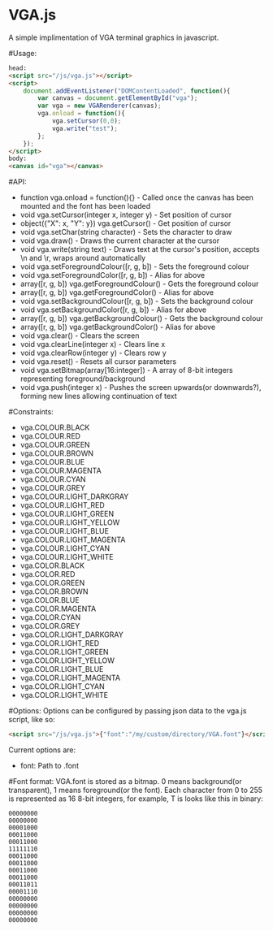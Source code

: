 # VGA.js
A simple implimentation of VGA terminal graphics in javascript.

#Usage:
```html
head:
<script src="/js/vga.js"></script>
<script>
    document.addEventListener("DOMContentLoaded", function(){
        var canvas = document.getElementById("vga");
        var vga = new VGARenderer(canvas);
        vga.onload = function(){
            vga.setCursor(0,0);
            vga.write("test");
        };
    });
</script>
body:
<canvas id="vga"></canvas>
```
#API:
* function vga.onload = function(){} - Called once the canvas has been mounted and the font has been loaded
* void vga.setCursor(integer x, integer y) - Set position of cursor
* object({"X": x, "Y": y}) vga.getCursor() - Get position of cursor
* void vga.setChar(string character) - Sets the character to draw
* void vga.draw() - Draws the current character at the cursor
* void vga.write(string text) - Draws text at the cursor's position, accepts \n and \r, wraps around automatically
* void vga.setForegroundColour([r, g, b]) - Sets the foreground colour
* void vga.setForegroundColor([r, g, b]) - Alias for above
* array([r, g, b]) vga.getForegroundColour() - Gets the foreground colour
* array([r, g, b]) vga.getForegroundColor() - Alias for above
* void vga.setBackgroundColour([r, g, b]) - Sets the background colour
* void vga.setBackgroundColor([r, g, b]) - Alias for above
* array([r, g, b]) vga.getBackgroundColour() - Gets the background colour
* array([r, g, b]) vga.getBackgroundColor() - Alias for above
* void vga.clear() - Clears the screen
* void vga.clearLine(integer x) - Clears line x
* void vga.clearRow(integer y) - Clears row y
* void vga.reset() - Resets all cursor parameters
* void vga.setBitmap(array[16:integer]) - A array of 8-bit integers representing foreground/background
* void vga.push(integer x) - Pushes the screen upwards(or downwards?), forming new lines allowing continuation of text

#Constraints:
* vga.COLOUR.BLACK
* vga.COLOUR.RED
* vga.COLOUR.GREEN
* vga.COLOUR.BROWN
* vga.COLOUR.BLUE
* vga.COLOUR.MAGENTA
* vga.COLOUR.CYAN
* vga.COLOUR.GREY
* vga.COLOUR.LIGHT_DARKGRAY
* vga.COLOUR.LIGHT_RED
* vga.COLOUR.LIGHT_GREEN
* vga.COLOUR.LIGHT_YELLOW
* vga.COLOUR.LIGHT_BLUE
* vga.COLOUR.LIGHT_MAGENTA
* vga.COLOUR.LIGHT_CYAN
* vga.COLOUR.LIGHT_WHITE
* vga.COLOR.BLACK
* vga.COLOR.RED
* vga.COLOR.GREEN
* vga.COLOR.BROWN
* vga.COLOR.BLUE
* vga.COLOR.MAGENTA
* vga.COLOR.CYAN
* vga.COLOR.GREY
* vga.COLOR.LIGHT_DARKGRAY
* vga.COLOR.LIGHT_RED
* vga.COLOR.LIGHT_GREEN
* vga.COLOR.LIGHT_YELLOW
* vga.COLOR.LIGHT_BLUE
* vga.COLOR.LIGHT_MAGENTA
* vga.COLOR.LIGHT_CYAN
* vga.COLOR.LIGHT_WHITE

#Options:
Options can be configured by passing json data to the vga.js script, like so:
```html
<script src="/js/vga.js">{"font":"/my/custom/directory/VGA.font"}</script>
```
Current options are:
* font: Path to .font

#Font format:
VGA.font is stored as a bitmap. 0 means background(or transparent), 1 means foreground(or the font).
Each character from 0 to 255 is represented as 16 8-bit integers, for example, T is looks like this in binary:
```
00000000
00000000
00001000
00011000
00011000
11111110
00011000
00011000
00011000
00011000
00011011
00001110
00000000
00000000
00000000
00000000
```
